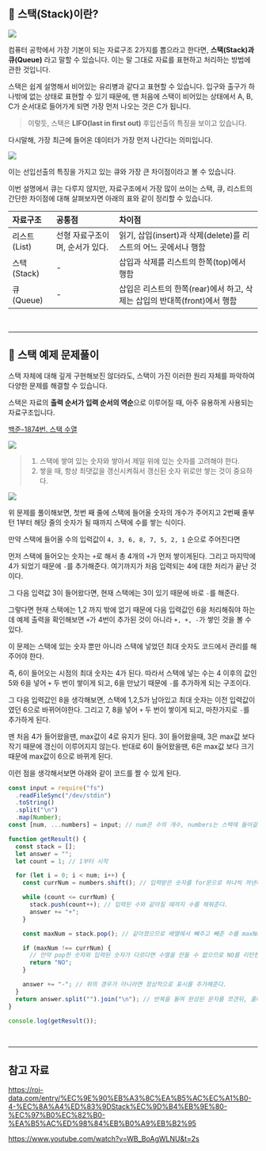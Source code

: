 <h2 id='1'> 📌 스택(Stack)이란? </h2>

![](https://velog.velcdn.com/images/ninto_2/post/9dac0505-c54c-4319-8058-64106c7014bb/image.png)

컴퓨터 공학에서 가장 기본이 되는 자료구조 2가지를 뽑으라고 한다면, **스택(Stack)과 큐(Queue)** 라고 말할 수 있습니다.
이는 말 그대로 자료를 표현하고 처리하는 방법에 관한 것입니다.

스택은 쉽게 설명해서 비어있는 유리병과 같다고 표현할 수 있습니다.
입구와 출구가 하나밖에 없는 상태로 표현할 수 있기 때문에, 맨 처음에 스택이 비어있는 상태에서 A, B, C가 순서대로 들어가게 되면 가장 먼저 나오는 것은 C가 됩니다.

> 이렇듯, 스택은 **LIFO(last in first out)** 후입선출의 특징을 보이고 있습니다.

다시말해, 가장 최근에 들어온 데이터가 가장 먼저 나간다는 의미입니다.

![](https://velog.velcdn.com/images/ninto_2/post/196bb869-ebc1-4b8e-b150-b60765be9ccf/image.png)

이는 선입선출의 특징을 가지고 있는 큐와 가장 큰 차이점이라고 볼 수 있습니다.

이번 설명에서 큐는 다루지 않지만, 자료구조에서 가장 많이 쓰이는 스택, 큐, 리스트의 간단한 차이점에 대해 살펴보자면 아래의 표와 같이 정리할 수 있습니다.

| 자료구조     | 공통점                          | 차이점                                                                    |
| :----------- | :------------------------------ | :------------------------------------------------------------------------ |
| 리스트(List) | 선형 자료구조이며, 순서가 있다. | 읽기, 삽입(insert)과 삭제(delete)를 리스트의 어느 곳에서나 행함           |
| 스택(Stack)  | -                               | 삽입과 삭제를 리스트의 한쪽(top)에서 행함                                 |
| 큐(Queue)    | -                               | 삽입은 리스트의 한쪽(rear)에서 하고, 삭제는 삽입의 반대쪽(front)에서 행함 |

<br>

---

<h2 id = '2'> 📌 스택 예제 문제풀이</h2>

스택 자체에 대해 깊게 구현해보진 않더라도, 스택이 가진 이러한 원리 자체를 파악하여 다양한 문제를 해결할 수 있습니다.

스택은 자료의 **출력 순서가 입력 순서의 역순**으로 이루어질 때, 아주 유용하게 사용되는 자료구조입니다.

[백준-1874번. 스택 수열](https://www.acmicpc.net/problem/1874)

![](https://velog.velcdn.com/images/ninto_2/post/b42e3009-6148-4885-ab88-4a2205217190/image.png)

> 1.  스택에 쌓여 있는 숫자와 쌓아서 제일 위에 있는 숫자를 고려해야 한다.
> 2.  쌓을 때, 항상 최댓값을 갱신시켜줘서 갱신된 숫자 위로만 쌓는 것이 중요하다.

![](https://velog.velcdn.com/images/ninto_2/post/d3966541-bc9d-4b14-a1e5-1ec1eff55c9f/image.png)

위 문제를 풀이해보면, 첫번 째 줄에 스택에 들어올 숫자의 개수가 주어지고 2번째 줄부턴 1부터 해당 줄의 숫자가 될 때까지 스택에 수를 쌓는 식이다.

만약 스택에 들어올 수의 입력값이 `4, 3, 6, 8, 7, 5, 2, 1` 순으로 주어진다면

먼저 스택에 들어오는 숫자는 `+`로 해서 총 4개의 `+`가 먼저 쌓이게된다.
그리고 마지막에 4가 되었기 때문에 `-`를 추가해준다.
여기까지가 처음 입력되는 4에 대한 처리가 끝난 것이다.

그 다음 입력값 3이 들어왔다면, 현재 스택에는 3이 있기 때문에 바로 `-`를 해준다.

그렇다면 현재 스택에는 1,2 까지 밖에 없기 때문에 다음 입력값인 6을 처리해줘야 하는데 예제 출력을 확인해보면 `+`가 4번이 추가된 것이 아니라 `+, +, -`가 쌓인 것을 볼 수 있다.

이 문제는 스택에 있는 숫자 뿐만 아니라 스택에 넣었던 최대 숫자도 코드에서 관리를 해주어야 한다.

즉, 6이 들어오는 시점의 최대 숫자는 4가 된다.
따라서 스택에 넣는 수는 4 이후의 값인 5와 6을 넣어 `+` 두 번이 쌓이게 되고, 6을 만났기 때문에 `-`를 추가하게 되는 구조이다.

그 다음 입력값인 8을 생각해보면, 스택에 1,2,5가 남아있고 최대 숫자는 이전 입력값이였던 6으로 바뀌어야한다. 그리고 7, 8을 넣어 `+` 두 번이 쌓이게 되고, 마찬가지로 `-`를 추가하게 된다.

맨 처음 4가 들어왔을땐, max값이 4로 유지가 된다.
3이 들어왔을때, 3은 max값 보다 작기 때문에 갱신이 이루어지지 않는다.
반대로 6이 들어왔을땐, 6은 max값 보다 크기 때문에 max값이 6으로 바뀌게 된다.

이런 점을 생각해서보면 아래와 같이 코드를 짤 수 있게 된다.

```js
const input = require("fs")
  .readFileSync("/dev/stdin")
  .toString()
  .split("\n")
  .map(Number);
const [num, ...numbers] = input; // num은 수의 개수, numbers는 스택에 들어갈 숫자들

function getResult() {
  const stack = [];
  let answer = "";
  let count = 1; // 1부터 시작

  for (let i = 0; i < num; i++) {
    const currNum = numbers.shift(); // 입력받은 숫자를 for문으로 하나씩 꺼낸다.

    while (count <= currNum) {
      stack.push(count++); // 입력된 수와 같아질 때까지 수를 채워준다.
      answer += "+";
    }

    const maxNum = stack.pop(); // 같아졌으므로 배열에서 빼주고 빼준 수를 maxNum으로 잡는다.

    if (maxNum !== currNum) {
      // 만약 pop한 숫자와 입력된 숫자가 다르다면 수열을 만들 수 없으므로 NO를 리턴한다.
      return "NO";
    }

    answer += "-"; // 위의 경우가 아니라면 정상적으로 표시를 추가해준다.
  }
  return answer.split("").join("\n"); // 반복을 돌며 완성된 문자를 쪼갠뒤, 줄바꿈을 추가해서 다시 합쳐준다.
}

console.log(getResult());
```

<br>

---

<h2 id ='#'>참고 자료</h2>

https://roi-data.com/entry/%EC%9E%90%EB%A3%8C%EA%B5%AC%EC%A1%B0-4-%EC%8A%A4%ED%83%9DStack%EC%9D%B4%EB%9E%80-%EC%97%B0%EC%82%B0-%EA%B5%AC%ED%98%84%EB%B0%A9%EB%B2%95

https://www.youtube.com/watch?v=WB_BoAgWLNU&t=2s
